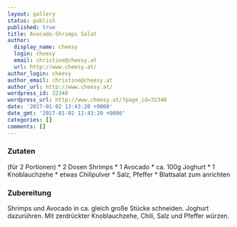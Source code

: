```yaml
---
layout: gallery
status: publish
published: true
title: Avocado-Shrimps Salat
author:
  display_name: cheesy
  login: cheesy
  email: christine@cheesy.at
  url: http://www.cheesy.at/
author_login: cheesy
author_email: christine@cheesy.at
author_url: http://www.cheesy.at/
wordpress_id: 32348
wordpress_url: http://www.cheesy.at/?page_id=32348
date: '2017-01-02 13:43:20 +0000'
date_gmt: '2017-01-02 12:43:20 +0000'
categories: []
comments: []
---
```

### Zutaten
(für 2 Portionen)
\* 2 Dosen Shrimps
\* 1 Avocado
\* ca. 100g Joghurt
\* 1 Knoblauchzehe
\* etwas Chilipulver
\* Salz, Pfeffer
\* Blattsalat zum anrichten
### Zubereitung
Shrimps und Avocado in ca. gleich große Stücke schneiden. Joghurt dazurühren. Mit zerdrückter Knoblauchzehe, Chili, Salz und Pfeffer würzen.
<!-- wp:image {"id":42360} -->
<figure class="wp-block-image"><img src="{% link /wp-content/uploads/Avocado-Shrimps-Salat.jpg %}" alt="" class="wp-image-42360"></figure>
<!-- /wp:image -->
